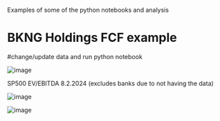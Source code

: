 Examples of some of the python notebooks and analysis

# BKNG Holdings FCF example

#change/update data and run python notebook

![image](https://github.com/jtb21091/stocks/assets/60986161/a5220352-ec38-4ade-8cbf-c0d671409ea2)

SP500 EV/EBITDA 8.2.2024 (excludes banks due to not having the data)

![image](https://github.com/user-attachments/assets/8d1b3d08-3a82-4828-8abd-107dad08ff54)

![image](https://github.com/user-attachments/assets/88c4c3da-4a29-4b36-aa87-33c203b6f59c)
